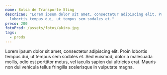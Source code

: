 ```yaml
---
nome: Bolsa de Transporte Sling
descricao: "Lorem ipsum dolor sit amet, consectetur adipiscing elit. Proin
  lobortis tempus dui, ut tempus sem sodales et."
preco: 200
fotoProd: /assets/fotos/akira.jpg
tags:
  - prods
---
```

Lorem ipsum dolor sit amet, consectetur adipiscing elit. Proin lobortis tempus dui, ut tempus sem sodales et. Sed euismod, dolor a malesuada mollis, odio est porttitor metus, vel iaculis sapien dui ultricies erat. Mauris non dui vehicula tellus fringilla scelerisque in vulputate magna.
